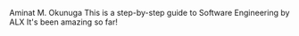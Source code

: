 Aminat M. Okunuga
This is a step-by-step guide to Software Engineering by ALX
It's been amazing so far!
